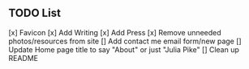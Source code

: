 ## TODO List

[x] Favicon
[x] Add Writing
[x] Add Press
[x] Remove unneeded photos/resources from site
[] Add contact me email form/new page
[] Update Home page title to say "About" or just "Julia Pike"
[] Clean up README
